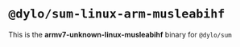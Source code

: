 # `@dylo/sum-linux-arm-musleabihf`

This is the **armv7-unknown-linux-musleabihf** binary for `@dylo/sum`
